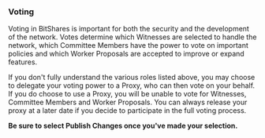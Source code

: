 ### Voting

Voting in BitShares is important for both the security and the development of the network. Votes determine which Witnesses are selected to handle the network, which Committee Members have the power to vote on important policies and which Worker Proposals are accepted to improve or expand features.

If you don't fully understand the various roles listed above, you may choose to delegate your voting power to a Proxy, who can then vote on your behalf. If you do choose to use a Proxy, you will be unable to vote for Witnesses, Committee Members and Worker Proposals. You can always release your proxy at a later date if you decide to participate in the full voting process.

**Be sure to select Publish Changes once you've made your selection.**
